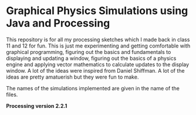 # Graphical Physics Simulations using Java and Processing

This repository is for all my processing sketches which I made back in class 11 and 12 for fun. This is just me experimenting and getting comfortable with graphical programming, figuring out the basics and fundamentals to displaying and updating a window, figuring out the basics of a physics engine and applying vector mathematics to calculate updates to the display window. A lot of the ideas were inspired from Daniel Shiffman. A lot of the ideas are pretty amatuerish but they were fun to make.

The names of the simulations implemented are given in the name of the files.

**Processing version 2.2.1**
